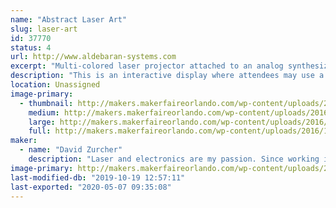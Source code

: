 ```yaml
---
name: "Abstract Laser Art"
slug: laser-art
id: 37770
status: 4
url: http://www.aldebaran-systems.com
excerpt: "Multi-colored laser projector attached to an analog synthesizer to create laser abstract patterns."
description: "This is an interactive display where attendees may use a custom analog synthesizer consisting of voltage controlled quadrature oscillators, low frequency oscillators, voltage controlled amplifiers and voltage processors to create unique abstract patterns in laser light."
location: Unassigned
image-primary:
  - thumbnail: http://makers.makerfaireorlando.com/wp-content/uploads/2016/10/IMG_2698-1-150x150.jpg
    medium: http://makers.makerfaireorlando.com/wp-content/uploads/2016/10/IMG_2698-1-300x300.jpg
    large: http://makers.makerfaireorlando.com/wp-content/uploads/2016/10/IMG_2698-1-1024x1024.jpg
    full: http://makers.makerfaireorlando.com/wp-content/uploads/2016/10/IMG_2698-1.jpg
maker:
  - name: "David Zurcher"
    description: "Laser and electronics are my passion. Since working in a planetarium in the mid 1990's I've enjoyed creating art with laser light!"
image-primary: http://makers.makerfaireorlando.com/wp-content/uploads/2016/10/IMG_3133.jpg
last-modified-db: "2019-10-19 12:57:11"
last-exported: "2020-05-07 09:35:08"
---
```

